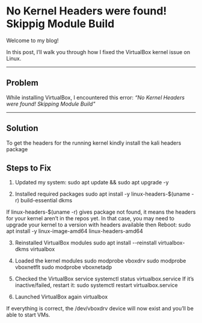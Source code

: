 # No Kernel Headers were found! Skippig Module Build

Welcome to my blog!

In this post, I’ll walk you through how I fixed the VirtualBox kernel issue on Linux.

---

## Problem
While installing VirtualBox, I encountered this error:
*“No Kernel Headers were found! Skipping Module Build"*

---

## Solution
To get the headers for the running kernel kindly install the kali headers package


## Steps to Fix
1. Updated my system:
sudo apt update && sudo apt upgrade -y

2. Installed required packages
sudo apt install -y linux-headers-$(uname -r) build-essential dkms

If linux-headers-$(uname -r) gives package not found, it means the headers for your kernel aren’t in the repos yet. 
In that case, you may need to upgrade your kernel to a version with headers available then Reboot:
sudo apt install -y linux-image-amd64 linux-headers-amd64

3. Reinstalled VirtualBox modules
sudo apt install --reinstall virtualbox-dkms virtualbox

4. Loaded the kernel modules
sudo modprobe vboxdrv
sudo modprobe vboxnetflt
sudo modprobe vboxnetadp

5. Checked the VirtualBox service
systemctl status virtualbox.service
If it’s inactive/failed, restart it:
sudo systemctl restart virtualbox.service
6. Launched VirtualBox again
virtualbox

If everything is correct, the /dev/vboxdrv device will now exist and you’ll be able to start VMs.

